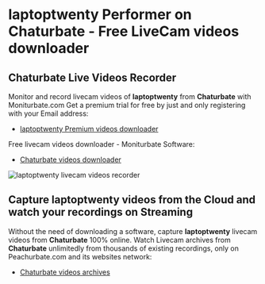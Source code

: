 # laptoptwenty Performer on Chaturbate - Free LiveCam videos downloader

## Chaturbate Live Videos Recorder

Monitor and record livecam videos of **laptoptwenty** from **Chaturbate** with Moniturbate.com
Get a premium trial for free by just and only registering with your Email address:
* [laptoptwenty Premium videos downloader](https://moniturbate.com/request-demo-licence-key.html)

Free livecam videos downloader - Moniturbate Software:
* [Chaturbate videos downloader](https://moniturbate.com/moniturbate-download-software.html)

![laptoptwenty livecam videos recorder](https://peachurnet.com/templates/moniturbate-software.png)


## Capture laptoptwenty videos from the Cloud and watch your recordings on Streaming

Without the need of downloading a software, capture **laptoptwenty** livecam videos from **Chaturbate** 100% online.
Watch Livecam archives from **Chaturbate** unlimitedly from thousands of existing recordings, only on Peachurbate.com and its websites network:
* [Chaturbate videos archives](https://peachurnet.com/)